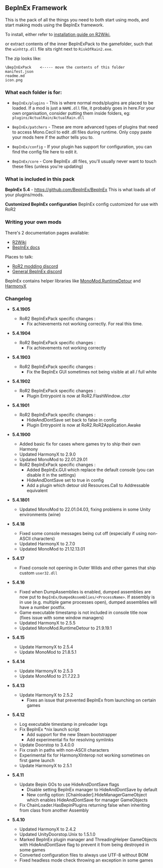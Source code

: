 ## BepInEx Framework

This is the pack of all the things you need to both start using mods, and start making mods using the BepInEx framework.

To install, either refer to [installation guide on R2Wiki](https://github.com/risk-of-thunder/R2Wiki/wiki/BepInEx),

or extract contents of the inner BepInExPack to the gamefolder, such that the `winhttp.dll` file sits right next to `RiskOfRain2.exe`.

The zip looks like:
```
\BepInExPack    <----- move the contents of this folder
manifest.json
readme.md
icon.png
```

### What each folder is for:
* `BepInEx/plugins` - This is where normal mods/plugins are placed to be loaded. If a mod is just a `NAME.dll` file, it probably goes in here.For your own organisation, consider putting them inside folders, eg: `plugins/ActualRain/ActualRain.dll`

* `BepInEx/patchers` - These are more advanced types of plugins that need to access Mono.Cecil to edit .dll files during runtime. Only copy paste your mods here if the author tells you to.

* `BepInEx/config` - If your plugin has support for configuration, you can find the config file here to edit it.

* `BepInEx/core` - Core BepInEx .dll files, you'll usually never want to touch these files (unless you're updating)


### What is included in this pack

**BepInEx 5.4** - https://github.com/BepInEx/BepInEx
This is what loads all of your plugins/mods. 

**Customized BepInEx configuration**
BepInEx config customized for use with RoR2

### Writing your own mods

There's 2 documentation pages available:

* [R2Wiki](https://github.com/risk-of-thunder/R2Wiki/wiki)
* [BepInEx docs](https://docs.bepinex.dev/)

Places to talk:
* [RoR2 modding discord](https://discord.gg/5MbXZvd)
* [General BepInEx discord](https://discord.gg/MpFEDAg)


BepInEx contains helper libraries like [MonoMod.RuntimeDetour](https://github.com/MonoMod/MonoMod/blob/master/README-RuntimeDetour.md) and [HarmonyX](https://github.com/BepInEx/HarmonyX/wiki)

### Changelog
* **5.4.1905**
	* RoR2 BepInExPack specific changes :
		* Fix achievements not working correctly. For real this time.

* **5.4.1904**
	* RoR2 BepInExPack specific changes :
		* Fix achievements not working correctly

* **5.4.1903**
	* RoR2 BepInExPack specific changes :
		* Fix the BepInEx GUI sometimes not being visible at all / full white

* **5.4.1902**
	* RoR2 BepInExPack specific changes :
		* Plugin Entrypoint is now at RoR2.FlashWindow..ctor

* **5.4.1901**
	* RoR2 BepInExPack specific changes :
	    * HideAndDontSave set back to false in config
		* Plugin Entrypoint is now at RoR2.RoR2Application.Awake

* **5.4.1900**
    * Added basic fix for cases where games try to ship their own Harmony
	* Updated HarmonyX to 2.9.0
	* Updated MonoMod to 22.01.29.01
	* RoR2 BepInExPack specific changes :
	    * Added BepInEx.GUI which replace the default console (you can disable it in the settings)
	    * HideAndDontSave set to true in config
	    * Add a plugin which detour old Resources.Call to Addressable equivalent

* **5.4.1801**
    * Updated MonoMod to 22.01.04.03, fixing problems in some Unity environments (wine)

* **5.4.18**
    * Fixed some console messages being cut off (especially if using non-ASCII characters)
    * Updated HarmonyX to 2.7.0
    * Updated MonoMod to 21.12.13.01

* **5.4.17**
    * Fixed console not opening in Outer Wilds and other games that ship custom `user32.dll`

* **5.4.16**
    * Fixed when DumpAssemblies is enabled, dumped assemblies are now put to `BepInEx/DumpedAssemblies/<ProcessName>`. If assembly is in use (e.g. multiple game processes open), dumped assemblies will have a number postfix.
    * Game executable timestamp is not included in console title now (fixes issue with some window managers)
    * Updated HarmonyX to 2.5.5
    * Updated MonoMod.RuntimeDetour to 21.9.19.1

* **5.4.15**
    * Update HarmonyX to 2.5.4
    * Update MonoMod to 21.8.5.1
 
* **5.4.14**
    * Update HarmonyX to 2.5.3
    * Update MonoMod to 21.7.22.3

* **5.4.13**
    * Update HarmonyX to 2.5.2
        * Fixes an issue that prevented BepInEx from launching on certain games

* **5.4.12**
    * Log executable timestamp in preloader logs
    * Fix BepInEx *nix launch script
        * Add support for the new Steam bootstrapper
        * Add experimental fix for resolving symlinks
    * Update Doorstop to 3.4.0.0
    * Fix crash in paths with non-ASCII characters
    * Experimental fix for HarmonyXInterop not working sometimes on first game launch
    * Update HarmonyX to 2.5.1

* **5.4.11**
    * Update Bepin GOs to use HideAndDontSave flags
        * Disable setting BepInEx manager to HideAndDontSave by default
        * New config option: [Chainloader].HideManagerGameObject which enables HideAndDontSave for manager GameObjects
    * Fix ChainLoader.HasBepinPlugins returning false when inheriting from class from another Assembly

* **5.4.10**
    * Updated HarmonyX to 2.4.2
    * Updated UnityDoorstop.Unix to 1.5.1.0
    * Marked BepInEx plugin manager and ThreadingHelper GameObjects with HideAndDontSave flag to prevent it from being destroyed in some games
    * Converted configuration files to always use UTF-8 without BOM
    * Fixed headless mode check throwing an exception in some games